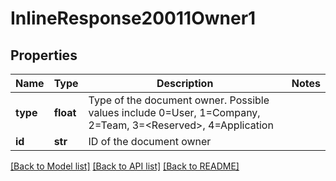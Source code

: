 # InlineResponse20011Owner1

## Properties
Name | Type | Description | Notes
------------ | ------------- | ------------- | -------------
**type** | **float** | Type of the document owner. Possible values include 0&#x3D;User, 1&#x3D;Company,       2&#x3D;Team, 3&#x3D;&lt;Reserved&gt;, 4&#x3D;Application | 
**id** | **str** | ID of the document owner | 

[[Back to Model list]](../README.md#documentation-for-models) [[Back to API list]](../README.md#documentation-for-api-endpoints) [[Back to README]](../README.md)


